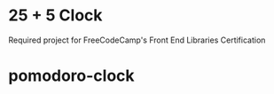 # 25 + 5 Clock

Required project for FreeCodeCamp's Front End Libraries Certification

# pomodoro-clock
